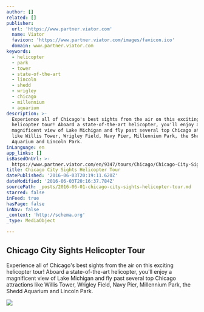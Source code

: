 ```yaml
---
author: []
related: []
publisher:
  url: 'https://www.partner.viator.com'
  name: Viator
  favicon: 'https://www.partner.viator.com/images/favicon.ico'
  domain: www.partner.viator.com
keywords:
  - helicopter
  - park
  - tower
  - state-of-the-art
  - lincoln
  - shedd
  - wrigley
  - chicago
  - millennium
  - aquarium
description: >-
  Experience all of Chicago's best sights from the air on this exciting
  helicopter tour! Aboard a state-of-the-art helicopter, you'll enjoy a
  magnificent view of Lake Michigan and fly past several top Chicago attractions
  like Willis Tower, Wrigley Field, Navy Pier, Millennium Park, the Shedd
  Aquarium and Lincoln Park.
inLanguage: en
app_links: []
isBasedOnUrl: >-
  https://www.partner.viator.com/en/9347/tours/Chicago/Chicago-City-Sights-Helicopter-Tour/d673-5680DAY
title: Chicago City Sights Helicopter Tour
datePublished: '2016-06-03T20:19:11.620Z'
dateModified: '2016-06-03T20:16:37.784Z'
sourcePath: _posts/2016-06-01-chicago-city-sights-helicopter-tour.md
starred: false
inFeed: true
hasPage: false
inNav: false
_context: 'http://schema.org'
_type: MediaObject

---
```

<article style=""><h1>Chicago City Sights Helicopter Tour</h1><p>Experience all of Chicago's best sights from the air on this exciting helicopter tour! Aboard a state-of-the-art helicopter, you'll enjoy a magnificent view of Lake Michigan and fly past several top Chicago attractions like Willis Tower, Wrigley Field, Navy Pier, Millennium Park, the Shedd Aquarium and Lincoln Park.</p><img src="http://cache-graphicslib.viator.com/graphicslib/thumbs360x240/5680/SITours/chicago-city-sights-helicopter-tour-in-chicago-118505.jpg" /></article>